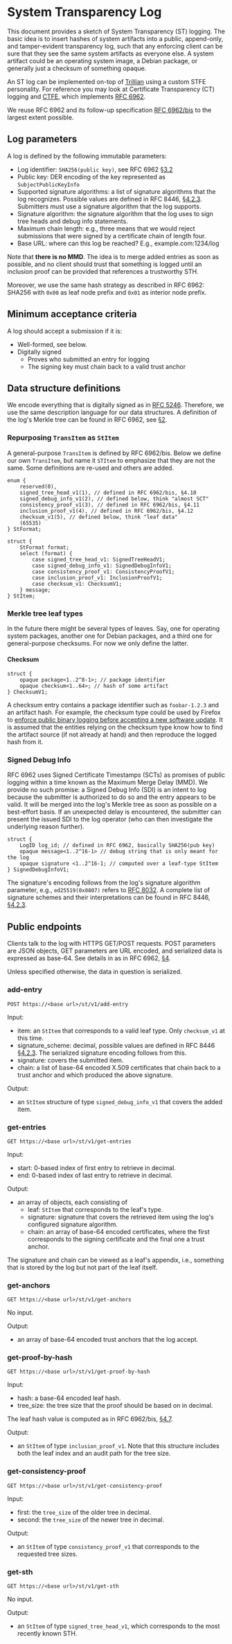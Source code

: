# System Transparency Log
This document provides a sketch of System Transparency (ST) logging.  The basic
idea is to insert hashes of system artifacts into a public, append-only, and
tamper-evident transparency log, such that any enforcing client can be sure that
they see the same system artifacts as everyone else.  A system artifact could
be an operating system image, a Debian package, or generally just a checksum of
something opaque.

An ST log can be implemented on-top of
[Trillian](https://trillian.transparency.dev) using a custom STFE personality.
For reference you may look at Certificate Transparency (CT) logging and
[CTFE](https://github.com/google/certificate-transparency-go/tree/master/trillian/ctfe),
which implements [RFC 6962](https://tools.ietf.org/html/rfc6962).

We reuse RFC 6962 and its follow-up specification [RFC
6962/bis](https://datatracker.ietf.org/doc/draft-ietf-trans-rfc6962-bis/) to the
largest extent possible.

## Log parameters
A log is defined by the following immutable parameters:
- Log identifier: `SHA256(public key)`, see RFC 6962
[§3.2](https://tools.ietf.org/html/rfc6962#section-3.2)
- Public key: DER encoding of the key represented as `SubjectPublicKeyInfo`
- Supported signature algorithms: a list of signature algorithms that the
log recognizes.  Possible values are defined in RFC 8446,
[§4.2.3](https://tools.ietf.org/html/rfc8446#section-4.2.3).  Submitters must
use a signature algorithm that the log supports.
- Signature algorithm: the signature algorithm that the log uses to sign
tree heads and debug info statements.
- Maximum chain length: e.g., three means that we would reject submissions that
were signed by a certificate chain of length four.
- Base URL: where can this log be reached?  E.g., example.com:1234/log

Note that **there is no MMD**.  The idea is to merge added entries as soon as
possible, and no client should trust that something is logged until an inclusion
proof can be provided that references a trustworthy STH. 

Moreover, we use the same hash strategy as described in RFC 6962: SHA256 with
`0x00` as leaf node prefix and `0x01` as interior node prefix.

## Minimum acceptance criteria
A log should accept a submission if it is:
- Well-formed, see below.
- Digitally signed
	- Proves who submitted an entry for logging
	- The signing key must chain back to a valid trust anchor

## Data structure definitions
We encode everything that is digitally signed as in [RFC
5246](https://tools.ietf.org/html/rfc5246).  Therefore, we use the same
description language for our data structures.  A definition of the log's Merkle
tree can be found in RFC 6962, see
[§2](https://tools.ietf.org/html/rfc6962#section-2).

### Repurposing `TransItem` as `StItem`
A general-purpose `TransItem` is defined by RFC 6962/bis.  Below we define our
own `TransItem`, but name it `STItem` to emphasize that they are not the same.
Some definitions are re-used and others are added.

```
enum {
	reserved(0),
	signed_tree_head_v1(1), // defined in RFC 6962/bis, §4.10
	signed_debug_info_v1(2), // defined below, think "almost SCT"
	consistency_proof_v1(3), // defined in RFC 6962/bis, §4.11
	inclusion_proof_v1(4), // defined in RFC 6962/bis, §4.12
	checksum_v1(5), // defined below, think "leaf data"
	(65535)
} StFormat;

struct {
	StFormat format;
	select (format) {
		case signed_tree_head_v1: SignedTreeHeadV1;
		case signed_debug_info_v1: SignedDebugInfoV1;
		case consistency_proof_v1: ConsistencyProofV1;
		case inclusion_proof_v1: InclusionProofV1;
		case checksum_v1: ChecksumV1;
	} message;
} StItem;
```

### Merkle tree leaf types
In the future there might be several types of leaves.  Say, one for operating
system packages, another one for Debian packages, and a third one for
general-purpose checksums.  For now we only define the latter.

#### Checksum
```
struct {
	opaque package<1..2^8-1>; // package identifier
	opaque checksum<1..64>; // hash of some artifact
} ChecksumV1;
```

A checksum entry contains a package identifier such as `foobar-1.2.3` and an
artifact hash.  For example, the checksum type could be used by Firefox to
[enforce public binary logging before accepting a new software
update](https://wiki.mozilla.org/Security/Binary_Transparency).  It is assumed
that the entities relying on the checksum type know how to find the artifact
source (if not already at hand) and then reproduce the logged hash from it.

### Signed Debug Info
RFC 6962 uses Signed Certificate Timestamps (SCTs) as promises of public
logging within a time known as the Maximum Merge Delay (MMD).  We provide no
such promise: a Signed Debug Info (SDI) is an intent to log because the
submitter is authorized to do so and the entry appears to be valid.  It will be
merged into the log's Merkle tree as soon as possible on a best-effort basis.
If an unexpected delay is encountered, the submitter can present the issued SDI
to the log operator (who can then investigate the underlying reason further).
```
struct {
	LogID log_id; // defined in RFC 6962, basically SHA256(pub key)
	opaque message<1..2^16-1> // debug string that is only meant for the log
	opaque signature <1..2^16-1; // computed over a leaf-type StItem
} SignedDebugInfoV1;
```

The signature's encoding follows from the log's signature algorithm parameter,
e.g., `ed25519(0x0807)` refers to [RFC
8032](https://tools.ietf.org/html/rfc8032).  A complete list of signature
schemes and their interpretations can be found in RFC 8446,
[§4.2.3](https://tools.ietf.org/html/rfc8446#section-4.2.3).

## Public endpoints
Clients talk to the log with HTTPS GET/POST requests.  POST parameters
are JSON objects, GET parameters are URL encoded, and serialized data is
expressed as base-64.  See details in as in RFC 6962,
[§4](https://tools.ietf.org/html/rfc6962#section-4).

Unless specified otherwise, the data in question is serialized.

### add-entry
```
POST https://<base url>/st/v1/add-entry
```

Input:
- item: an `StItem` that corresponds to a valid leaf type.  Only
`checksum_v1` at this time.
- signature_scheme: decimal, possible values are defined in RFC 8446
[§4.2.3](https://tools.ietf.org/html/rfc8446#section-4.2.3).  The serialized
signature encoding follows from this.
- signature: covers the submitted item.
- chain: a list of base-64 encoded X.509 certificates that chain back to
a trust anchor and which produced the above signature.

Output:
- an `StItem` structure of type `signed_debug_info_v1` that covers the added
item.

### get-entries
```
GET https://<base url>/st/v1/get-entries
```

Input:
- start: 0-based index of first entry to retrieve in decimal.
- end: 0-based index of last entry to retrieve in decimal.

Output:
- an array of objects, each consisting of
	- leaf: `StItem` that corresponds to the leaf's type.
	- signature: signature that covers the retrieved item using the log's
	configured signature algorithm.
	- chain: an array of base-64 encoded certificates, where the first
	corresponds to the signing certificate and the final one a trust anchor.

The signature and chain can be viewed as a leaf's appendix, i.e., something that
is stored by the log but not part of the leaf itself.

### get-anchors
```
GET https://<base url>/st/v1/get-anchors
```

No input.

Output:
- an array of base-64 encoded trust anchors that the log accept.

### get-proof-by-hash
```
GET https://<base url>/st/v1/get-proof-by-hash
```

Input:
- hash: a base-64 encoded leaf hash.
- tree_size: the tree size that the proof should be based on in decimal.

The leaf hash value is computed as in RFC 6962/bis,
[§4.7](https://datatracker.ietf.org/doc/html/draft-ietf-trans-rfc6962-bis-34#section-4.7).

Output:
- an `StItem` of type `inclusion_proof_v1`.  Note that this structure includes
both the leaf index and an audit path for the tree size.

### get-consistency-proof
```
GET https://<base url>/st/v1/get-consistency-proof
```

Input:
- first: the `tree_size` of the older tree in decimal.
- second: the `tree_size` of the newer tree in decimal.

Output:
- an `StItem` of type `consistency_proof_v1` that corresponds to
the requested tree sizes.

### get-sth
```
GET https://<base url>/st/v1/get-sth
```

No input.

Output:
- an `StItem` of type `signed_tree_head_v1`, which corresponds to the most
recently known STH.
